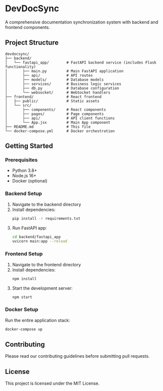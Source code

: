 # DevDocSync

A comprehensive documentation synchronization system with backend and frontend components.

## Project Structure

```
devdocsync/
├── backend/
│   └── fastapi_app/        # FastAPI backend service (includes Flask functionality)
│       ├── main.py         # Main FastAPI application
│       ├── api/            # API routes
│       ├── models/         # Database models
│       ├── services/       # Business logic services
│       ├── db.py           # Database configuration
│       └── websocket/      # WebSocket handlers
├── frontend/               # React frontend
│   ├── public/             # Static assets
│   └── src/
│       ├── components/     # React components
│       ├── pages/          # Page components
│       ├── api/            # API client functions
│       └── App.jsx         # Main App component
├── README.md               # This file
└── docker-compose.yml      # Docker orchestration
```

## Getting Started

### Prerequisites

- Python 3.8+
- Node.js 16+
- Docker (optional)

### Backend Setup

1. Navigate to the backend directory
2. Install dependencies:
   ```bash
   pip install -r requirements.txt
   ```
3. Run FastAPI app:
   ```bash
   cd backend/fastapi_app
   uvicorn main:app --reload
   ```

### Frontend Setup

1. Navigate to the frontend directory
2. Install dependencies:
   ```bash
   npm install
   ```
3. Start the development server:
   ```bash
   npm start
   ```

### Docker Setup

Run the entire application stack:

```bash
docker-compose up
```

## Contributing

Please read our contributing guidelines before submitting pull requests.

## License

This project is licensed under the MIT License.
